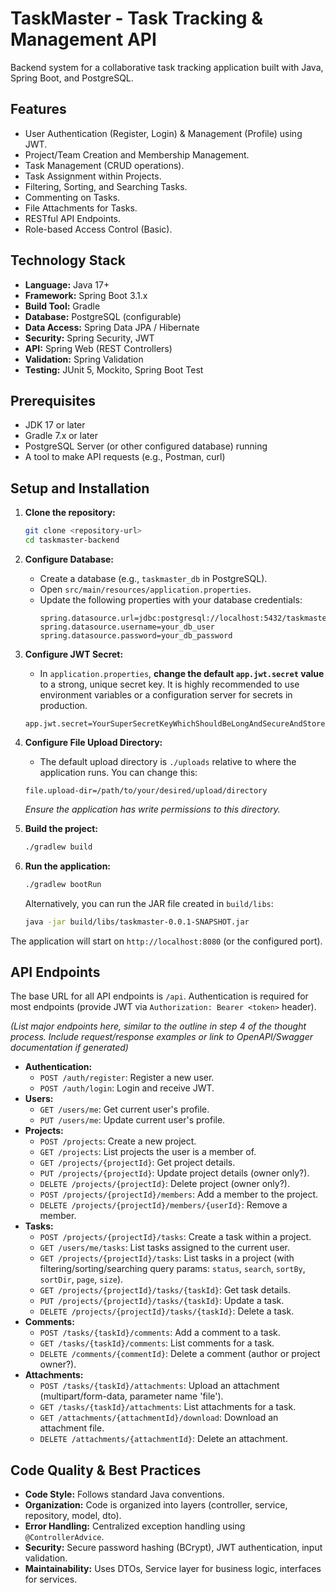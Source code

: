 # TaskMaster - Task Tracking & Management API

Backend system for a collaborative task tracking application built with Java, Spring Boot, and PostgreSQL.

## Features

*   User Authentication (Register, Login) & Management (Profile) using JWT.
*   Project/Team Creation and Membership Management.
*   Task Management (CRUD operations).
*   Task Assignment within Projects.
*   Filtering, Sorting, and Searching Tasks.
*   Commenting on Tasks.
*   File Attachments for Tasks.
*   RESTful API Endpoints.
*   Role-based Access Control (Basic).

## Technology Stack

*   **Language:** Java 17+
*   **Framework:** Spring Boot 3.1.x
*   **Build Tool:** Gradle
*   **Database:** PostgreSQL (configurable)
*   **Data Access:** Spring Data JPA / Hibernate
*   **Security:** Spring Security, JWT
*   **API:** Spring Web (REST Controllers)
*   **Validation:** Spring Validation
*   **Testing:** JUnit 5, Mockito, Spring Boot Test

## Prerequisites

*   JDK 17 or later
*   Gradle 7.x or later
*   PostgreSQL Server (or other configured database) running
*   A tool to make API requests (e.g., Postman, curl)

## Setup and Installation

1.  **Clone the repository:**
    ```bash
    git clone <repository-url>
    cd taskmaster-backend
    ```

2.  **Configure Database:**
    *   Create a database (e.g., `taskmaster_db` in PostgreSQL).
    *   Open `src/main/resources/application.properties`.
    *   Update the following properties with your database credentials:
        ```properties
        spring.datasource.url=jdbc:postgresql://localhost:5432/taskmaster_db
        spring.datasource.username=your_db_user
        spring.datasource.password=your_db_password
        ```

3.  **Configure JWT Secret:**
    *   In `application.properties`, **change the default `app.jwt.secret` value** to a strong, unique secret key. It is highly recommended to use environment variables or a configuration server for secrets in production.
      ```properties
      app.jwt.secret=YourSuperSecretKeyWhichShouldBeLongAndSecureAndStoredSafely
      ```

4.  **Configure File Upload Directory:**
    *   The default upload directory is `./uploads` relative to where the application runs. You can change this:
      ```properties
      file.upload-dir=/path/to/your/desired/upload/directory
      ```
    *Ensure the application has write permissions to this directory.*

5.  **Build the project:**
    ```bash
    ./gradlew build
    ```

6.  **Run the application:**
    ```bash
    ./gradlew bootRun
    ```
    Alternatively, you can run the JAR file created in `build/libs`:
    ```bash
    java -jar build/libs/taskmaster-0.0.1-SNAPSHOT.jar
    ```

The application will start on `http://localhost:8080` (or the configured port).

## API Endpoints

The base URL for all API endpoints is `/api`. Authentication is required for most endpoints (provide JWT via `Authorization: Bearer <token>` header).

*(List major endpoints here, similar to the outline in step 4 of the thought process. Include request/response examples or link to OpenAPI/Swagger documentation if generated)*

*   **Authentication:**
    *   `POST /auth/register`: Register a new user.
    *   `POST /auth/login`: Login and receive JWT.
*   **Users:**
    *   `GET /users/me`: Get current user's profile.
    *   `PUT /users/me`: Update current user's profile.
*   **Projects:**
    *   `POST /projects`: Create a new project.
    *   `GET /projects`: List projects the user is a member of.
    *   `GET /projects/{projectId}`: Get project details.
    *   `PUT /projects/{projectId}`: Update project details (owner only?).
    *   `DELETE /projects/{projectId}`: Delete project (owner only?).
    *   `POST /projects/{projectId}/members`: Add a member to the project.
    *   `DELETE /projects/{projectId}/members/{userId}`: Remove a member.
*   **Tasks:**
    *   `POST /projects/{projectId}/tasks`: Create a task within a project.
    *   `GET /users/me/tasks`: List tasks assigned to the current user.
    *   `GET /projects/{projectId}/tasks`: List tasks in a project (with filtering/sorting/searching query params: `status`, `search`, `sortBy`, `sortDir`, `page`, `size`).
    *   `GET /projects/{projectId}/tasks/{taskId}`: Get task details.
    *   `PUT /projects/{projectId}/tasks/{taskId}`: Update a task.
    *   `DELETE /projects/{projectId}/tasks/{taskId}`: Delete a task.
*   **Comments:**
    *   `POST /tasks/{taskId}/comments`: Add a comment to a task.
    *   `GET /tasks/{taskId}/comments`: List comments for a task.
    *   `DELETE /comments/{commentId}`: Delete a comment (author or project owner?).
*   **Attachments:**
    *   `POST /tasks/{taskId}/attachments`: Upload an attachment (multipart/form-data, parameter name 'file').
    *   `GET /tasks/{taskId}/attachments`: List attachments for a task.
    *   `GET /attachments/{attachmentId}/download`: Download an attachment file.
    *   `DELETE /attachments/{attachmentId}`: Delete an attachment.

## Code Quality & Best Practices

*   **Code Style:** Follows standard Java conventions.
*   **Organization:** Code is organized into layers (controller, service, repository, model, dto).
*   **Error Handling:** Centralized exception handling using `@ControllerAdvice`.
*   **Security:** Secure password hashing (BCrypt), JWT authentication, input validation.
*   **Maintainability:** Uses DTOs, Service layer for business logic, interfaces for services.

